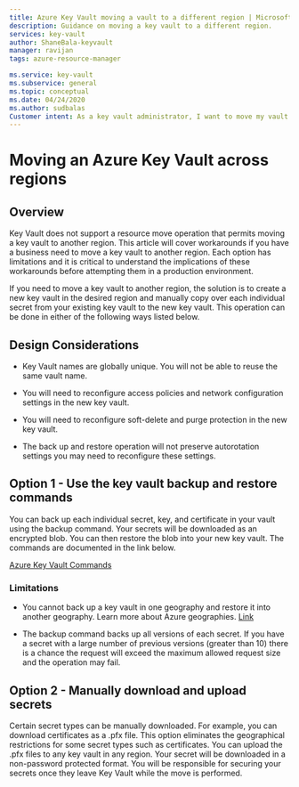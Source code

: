 ```yaml
---
title: Azure Key Vault moving a vault to a different region | Microsoft Docs
description: Guidance on moving a key vault to a different region.
services: key-vault
author: ShaneBala-keyvault
manager: ravijan
tags: azure-resource-manager

ms.service: key-vault
ms.subservice: general
ms.topic: conceptual
ms.date: 04/24/2020
ms.author: sudbalas
Customer intent: As a key vault administrator, I want to move my vault to another region.
---
```


# Moving an Azure Key Vault across regions

## Overview

Key Vault does not support a resource move operation that permits moving a key vault to another region. This article will cover  workarounds if you have a business need to move a key vault to another region. Each option has limitations and it is critical to understand the implications of these workarounds before attempting them in a production environment.

If you need to move a key vault to another region, the solution is to create a new key vault in the desired region and manually copy over each individual secret from your existing key vault to the new key vault. This operation can be done in either of the following ways listed below.

## Design Considerations

* Key Vault names are globally unique. You will not be able to reuse the same vault name.

* You will need to reconfigure access policies and network configuration settings in the new key vault.

* You will need to reconfigure soft-delete and purge protection in the new key vault.

* The back up and restore operation will not preserve autorotation settings you may need to reconfigure these settings.

## Option 1 - Use the key vault backup and restore commands

You can back up each individual secret, key, and certificate in your vault using the backup command. Your secrets will be downloaded as an encrypted blob. You can then restore the blob into your new key vault. The commands are documented in the link below.

[Azure Key Vault Commands](https://docs.microsoft.com/powershell/module/azurerm.keyvault/?view=azurermps-6.13.0#key_vault)

### Limitations

* You cannot back up a key vault in one geography and restore it into another geography. Learn more about Azure geographies. [Link](https://azure.microsoft.com/global-infrastructure/geographies/)

* The backup command backs up all versions of each secret. If you have a secret with a large number of previous versions (greater than 10) there is a chance the request will exceed the maximum allowed request size and the operation may fail.

## Option 2 - Manually download and upload secrets

Certain secret types can be manually downloaded. For example, you can download certificates as a .pfx file. This option eliminates the geographical restrictions for some secret types such as certificates. You can upload the .pfx files to any key vault in any region. Your secret will be downloaded in a non-password protected format. You will be responsible for securing your secrets once they leave Key Vault while the move is performed.
